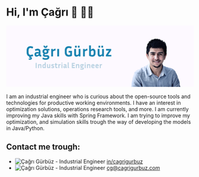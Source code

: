 <!--### 

Hi there 👋

**cgrgrbz/cgrgrbz** is a ✨ _special_ ✨ repository because its `README.md` (this file) appears on your GitHub profile.

Here are some ideas to get you started:

- 🔭 I’m currently working on ...
- 🌱 I’m currently learning ...
- 👯 I’m looking to collaborate on ...
- 🤔 I’m looking for help with ...
- 💬 Ask me about ...
- 📫 How to reach me: ...
- 😄 Pronouns: ...
- ⚡ Fun fact: ...
-->




# Hi, I'm Çağrı 👋 👨‍💻

<img src="https://raw.githubusercontent.com/cgrgrbz/cgrgrbz/master/github-cover.png" alt="Çağrı Gürbüz - Industrial Engineer">

<p style='text-align: justify;'>

I am an industrial engineer who is curious about the open-source tools and technologies for productive working environments. I have an interest in optimization solutions, operations research tools, and more. I am currently improving my Java skills with Spring Framework. I am trying to improve my optimization, and simulation skills trough the way of developing the models in Java/Python.

 </p>

## Contact me trough:
- <img width="3%" src="https://content.linkedin.com/content/dam/me/business/en-us/amp/brand-site/v2/bg/LI-Bug.svg.original.svg" alt="Çağrı Gürbüz - Industrial Engineer">&nbsp;<a href="https://www.linkedin.com/in/cagrigurbuz/">in/cagrigurbuz</a>
- <img vertical-align= "middle" width="3%" src="https://img.icons8.com/offices/30/000000/email.png" alt="Çağrı Gürbüz - Industrial Engineer">&nbsp;<a href="mailto:cg@cagrigurbuz.com/">cg@cagrigurbuz.com</a> 
